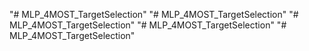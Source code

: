 "# MLP_4MOST_TargetSelection" 
"# MLP_4MOST_TargetSelection" 
"# MLP_4MOST_TargetSelection" 
"# MLP_4MOST_TargetSelection" 
"# MLP_4MOST_TargetSelection" 
